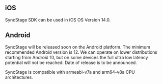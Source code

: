 ## iOS

SyncStage SDK can be used in iOS OS Version 14.0.

## Android

SyncStage will be released soon on the Android platform. The minimum recommended Android version is 12. We can operate on lower distributions starting from Android 10, but on some devices the full ultra low latency potential will not be reached. Date of release is to be announced.

SyncStage is compatible with armeabi-v7a and arm64-v8a CPU architectures.
